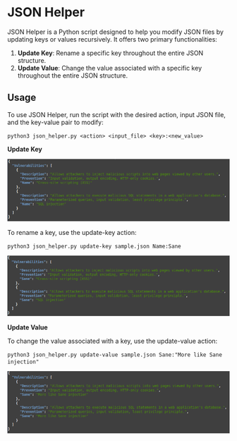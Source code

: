 # JSON Helper

JSON Helper is a Python script designed to help you modify JSON files by updating keys or values recursively. It offers two primary functionalities:

1. **Update Key**: Rename a specific key throughout the entire JSON structure.
2. **Update Value**: Change the value associated with a specific key throughout the entire JSON structure.

## Usage

To use JSON Helper, run the script with the desired action, input JSON file, and the key-value pair to modify:

```
python3 json_helper.py <action> <input_file> <key>:<new_value>
```
**Update Key**

![Before](screenshots/before_key_update.png)

To rename a key, use the update-key action:

```
python3 json_helper.py update-key sample.json Name:Sane
```

![After](screenshots/after_key_update.png)

**Update Value**

To change the value associated with a key, use the update-value action:

```
python3 json_helper.py update-value sample.json Sane:"More like Sane injection"
```
![After](screenshots/after_value_update.png)
